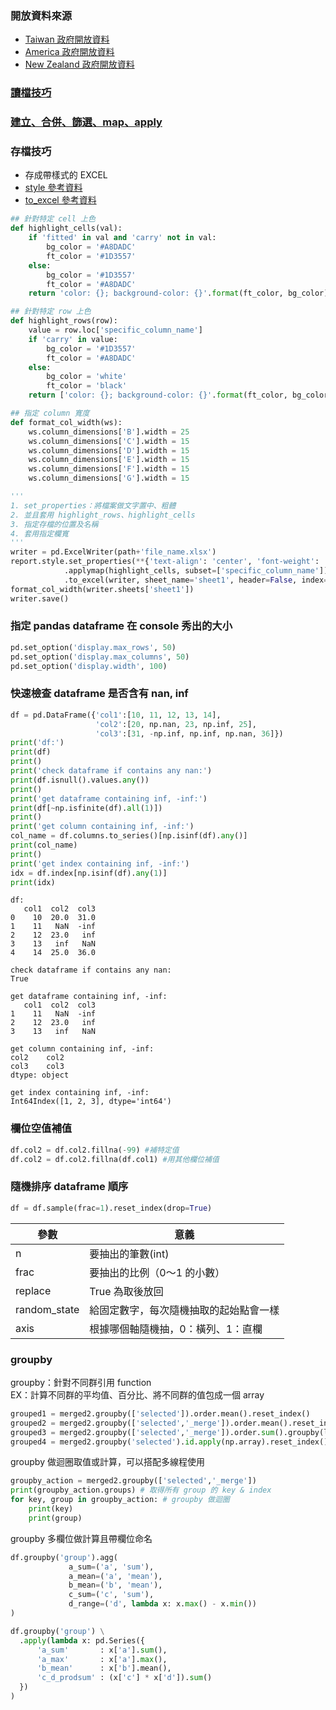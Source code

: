### 開放資料來源
* [Taiwan 政府開放資料](https://data.gov.tw/)
* [America 政府開放資料](https://catalog.data.gov/dataset)
* [New Zealand 政府開放資料](https://www.stats.govt.nz/)  

### [讀檔技巧](https://github.com/yuning-lin/PythonTips/blob/main/ReadFiles.md)
### [建立、合併、篩選、map、apply](https://github.com/yuning-lin/PythonTips/blob/main/DataETL/Pandas.ipynb)

### 存檔技巧
* 存成帶樣式的 EXCEL
* [style 參考資料](https://pandas.pydata.org/pandas-docs/version/0.24.1/user_guide/style.html)
* [to_excel 參考資料](https://pandas.pydata.org/docs/reference/api/pandas.DataFrame.to_excel.html)
```python
## 針對特定 cell 上色
def highlight_cells(val):
    if 'fitted' in val and 'carry' not in val:
        bg_color = '#A8DADC'
        ft_color = '#1D3557'
    else:
        bg_color = '#1D3557'
        ft_color = '#A8DADC'
    return 'color: {}; background-color: {}'.format(ft_color, bg_color)

## 針對特定 row 上色
def highlight_rows(row):
    value = row.loc['specific_column_name']
    if 'carry' in value:
        bg_color = '#1D3557'
        ft_color = '#A8DADC'
    else:
        bg_color = 'white'
        ft_color = 'black'
    return ['color: {}; background-color: {}'.format(ft_color, bg_color) for r in row]

## 指定 column 寬度
def format_col_width(ws):
    ws.column_dimensions['B'].width = 25
    ws.column_dimensions['C'].width = 15
    ws.column_dimensions['D'].width = 15
    ws.column_dimensions['E'].width = 15
    ws.column_dimensions['F'].width = 15
    ws.column_dimensions['G'].width = 15
```
```python
'''
1. set_properties：將檔案做文字置中、粗體
2. 並且套用 highlight_rows、highlight_cells
3. 指定存檔的位置及名稱
4. 套用指定欄寬
'''
writer = pd.ExcelWriter(path+'file_name.xlsx')
report.style.set_properties(**{'text-align': 'center', 'font-weight': 'bold'}).apply(highlight_rows, axis=1)\
            .applymap(highlight_cells, subset=['specific_column_name'])\
            .to_excel(writer, sheet_name='sheet1', header=False, index=False, startrow=10, startcol=1)
format_col_width(writer.sheets['sheet1'])
writer.save()
```
### 指定 pandas dataframe 在 console 秀出的大小
```python
pd.set_option('display.max_rows', 50)
pd.set_option('display.max_columns', 50)
pd.set_option('display.width', 100)
```
### 快速檢查 dataframe 是否含有 nan, inf
```python
df = pd.DataFrame({'col1':[10, 11, 12, 13, 14],
                   'col2':[20, np.nan, 23, np.inf, 25],
                   'col3':[31, -np.inf, np.inf, np.nan, 36]})
print('df:')
print(df)
print()
print('check dataframe if contains any nan:')
print(df.isnull().values.any())
print()
print('get dataframe containing inf, -inf:')
print(df[~np.isfinite(df).all(1)])
print()
print('get column containing inf, -inf:')
col_name = df.columns.to_series()[np.isinf(df).any()]
print(col_name)
print()
print('get index containing inf, -inf:')
idx = df.index[np.isinf(df).any(1)]
print(idx)
```
```
df:
   col1  col2  col3
0    10  20.0  31.0
1    11   NaN  -inf
2    12  23.0   inf
3    13   inf   NaN
4    14  25.0  36.0

check dataframe if contains any nan:
True

get dataframe containing inf, -inf:
   col1  col2  col3
1    11   NaN  -inf
2    12  23.0   inf
3    13   inf   NaN

get column containing inf, -inf:
col2    col2
col3    col3
dtype: object

get index containing inf, -inf:
Int64Index([1, 2, 3], dtype='int64')
```
### 欄位空值補值
```python
df.col2 = df.col2.fillna(-99) #補特定值
df.col2 = df.col2.fillna(df.col1) #用其他欄位補值
```
### 隨機排序 dataframe 順序
```python
df = df.sample(frac=1).reset_index(drop=True)
```
  
參數|意義
----|----
n|要抽出的筆數(int)
frac|要抽出的比例（0～1 的小數）
replace|True 為取後放回
random_state|給固定數字，每次隨機抽取的起始點會一樣
axis|根據哪個軸隨機抽，0：橫列、1：直欄



### groupby
groupby：針對不同群引用 function  
EX：計算不同群的平均值、百分比、將不同群的值包成一個 array  
```python
grouped1 = merged2.groupby(['selected']).order.mean().reset_index()
grouped2 = merged2.groupby(['selected','_merge']).order.mean().reset_index()
grouped3 = merged2.groupby(['selected','_merge']).order.sum().groupby(level=[1]).apply(lambda x:x/x.sum()).reset_index()
grouped4 = merged2.groupby('selected').id.apply(np.array).reset_index()
```

groupby 做迴圈取值或計算，可以搭配多線程使用
```python
groupby_action = merged2.groupby(['selected','_merge'])
print(groupby_action.groups) # 取得所有 group 的 key & index
for key, group in groupby_action: # groupby 做迴圈
    print(key)
    print(group)
```

groupby 多欄位做計算且帶欄位命名
```python
df.groupby('group').agg(
             a_sum=('a', 'sum'),
             a_mean=('a', 'mean'),
             b_mean=('b', 'mean'),
             c_sum=('c', 'sum'),
             d_range=('d', lambda x: x.max() - x.min())
)

df.groupby('group') \
  .apply(lambda x: pd.Series({
      'a_sum'       : x['a'].sum(),
      'a_max'       : x['a'].max(),
      'b_mean'      : x['b'].mean(),
      'c_d_prodsum' : (x['c'] * x['d']).sum()
  })
)
```
